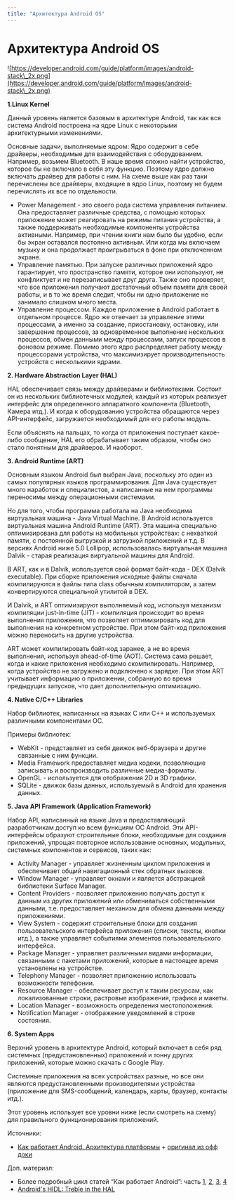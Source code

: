 ```yaml
---
title: "Архитектура Android OS"
---
```


# Архитектура Android OS

![https://developer.android.com/guide/platform/images/android-stack\_2x.png](https://developer.android.com/guide/platform/images/android-stack\_2x.png)

**1.Linux Kernel**

Данный уровень является базовым в архитектуре Android, так как вся система Android построена на ядре Linux с некоторыми архитектурными изменениями.

Основные задачи, выполняемые ядром: Ядро содержит в себе драйверы, необходимые для взаимодействия с оборудованием. Например, возьмем Bluetooth. В наше время сложно найти устройство, которое бы не включало в себя эту функцию. Поэтому ядро должно включать драйвер для работы с ним. На схеме выше как раз таки перечислены все драйверы, входящие в ядро Linux, поэтому не будем перечислять их все по отдельности.

* Power Management - это своего рода система управления питанием. Она предоставляет различные средства, с помощью которых приложение может реагировать на режимы питания устройства, а также поддерживать необходимые компоненты устройства активными. Например, при чтении книги нам было бы удобно, если бы экран оставался постоянно активным. Или когда мы включаем музыку и она продолжает проигрываться в фоне при отключенном экране.
* Управление памятью. При запуске различных приложений ядро ​​гарантирует, что пространство памяти, которое они используют, не конфликтует и не перезаписывает друг друга. Также оно проверяет, что все приложения получают достаточный объем памяти для своей работы, и в то же время следит, чтобы ни одно приложение не занимало слишком много места.
* Управление процессом. Каждое приложение в Android работает в отдельном процессе. Ядро же отвечает за управление этими процессами, а именно за создание, приостановку, остановку, или завершение процессов, за одновременное выполнение нескольких процессов, обмен данными между процессами, запуск процессов в фоновом режиме. Помимо этого ядро распределяет работу между процессорами устройства, что максимизирует производительность устройств с несколькими ядрами.

**2. Hardware Abstraction Layer (HAL)**

HAL обеспечивает связь между драйверами и библиотеками. Состоит он из нескольких библиотечных модулей, каждый из которых реализует интерфейс для определенного аппаратного компонента (Bluetooth, Камера итд.). И когда к оборудованию устройства обращаются через API-интерфейс, загружается необходимый для его работы модуль.

Если объяснять на пальцах, то когда от приложения поступает какое-либо сообщение, HAL его обрабатывает таким образом, чтобы оно стало понятным для драйверов. И наоборот.

**3. Android Runtime (ART)**

Основным языком Android был выбран Java, поскольку это один из самых популярных языков программирования. Для Java существует много наработок и специалистов, а написанные на нем программы переносимы между операционными системами.

Но для того, чтобы программа работала на Java необходима виртуальная машина - Java Virtual Machine. В Android используется виртуальная машина Android Runtime (ART). Эта машина специально оптимизирована для работы на мобильных устройствах: с нехваткой памяти, с постоянной выгрузкой и загрузкой приложений и т.д. В версиях Android ниже 5.0 Lollipop, использовалась виртуальная машина Dalvik - старая реализация виртуальной машины для Android.

В ART, как и в Dalvik, используется свой формат байт-кода - DEX (Dalvik executable). При сборке приложения исходные файлы сначала компилируются в файлы типа class обычным компилятором, а затем конвертируются специальной утилитой в DEX.

И Dalvik, и ART оптимизируют выполняемый код, используя механизм компиляции just-in-time (JIT) - компиляция происходит во время выполнения приложения, что позволяет оптимизировать код для выполнения на конкретном устройстве. При этом байт-код приложения можно переносить на другие устройства.

ART может компилировать байт-код заранее, а не во время выполнения, используя ahead-of-time (AOT). Система сама решает, когда и какие приложения необходимо скомпилировать. Например, когда устройство не загружено и подключено к зарядке. При этом ART учитывает информацию о приложении, собранную во время предыдущих запусков, что дает дополнительную оптимизацию.

**4. Native C/C++ Libraries**

Набор библиотек, написанных на языках C или C++ и используемых различными компонентами ОС.

Примеры библиотек:

* WebKit - представляет из себя движок веб-браузера и другие связанные с ним функции.
* Media Framework предоставляет медиа кодеки, позволяющие записывать и воспроизводить различные медиа-форматы.
* OpenGL - используется для отображения 2D и 3D графики.
* SQLite - движок базы данных, используемый в Android для хранения данных.

**5. Java API Framework (Application Framework)**

Набор API, написанный на языке Java и предоставляющий разработчикам доступ ко всем функциям ОС Android. Эти API-интерфейсы образуют строительные блоки, необходимые для создания приложений, упрощая повторное использование основных, модульных, системных компонентов и сервисов, таких как:

* Activity Manager - управляет жизненным циклом приложения и обеспечивает общий навигационный стек обратных вызовов.
* Window Manager - управляет окнами и является абстракцией библиотеки Surface Manager.
* Content Providers - позволяет приложению получать доступ к данным из других приложений или обмениваться собственными данными, т.е. предоставляет механизм для обмена данными между приложениями.
* View System - содержит строительные блоки для создания пользовательского интерфейса приложения (списки, тексты, кнопки итд.), а также управляет событиями элементов пользовательского интерфейса.
* Package Manager - управляет различными видами информации, связанными с пакетами приложений, которые в настоящее время установлены на устройстве.
* Telephony Manager - позволяет приложению использовать возможности телефонии.
* Resource Manager - обеспечивает доступ к таким ресурсам, как локализованные строки, растровые изображения, графика и макеты.
* Location Manager - возможность определения местоположения.
* Notification Manager - отображение уведомлений в строке состояния.

**6. System Apps**

Верхний уровень в архитектуре Android, который включает в себя ряд системных (предустановленных) приложений и тонну других приложений, которые можно скачать с Google Play.

Системные приложения на всех устройствах разные, но все они являются предустановленными производителями устройства (приложение для SMS-сообщений, календарь, карты, браузер, контакты итд.).

Этот уровень использует все уровни ниже (если смотреть на схему) для правильного функционирования приложений.

Источники:

* [Как работает Android. Архитектура платформы](https://bimlibik.github.io/posts/how-does-android-work/) + [оригинал из офф доки](https://developer.android.com/guide/platform)

Доп. материал:

* Более подробный цикл статей “Как работает Android”: часть [1](https://habr.com/ru/company/solarsecurity/blog/334796/), [2](https://habr.com/ru/company/solarsecurity/blog/338292/), [3](https://habr.com/ru/company/solarsecurity/blog/338494/), [4](https://habr.com/ru/company/solarsecurity/blog/427431/)
* [Android's HIDL: Treble in the HAL](https://www.slideshare.net/opersys/androids-hidl-treble-in-the-hal)
